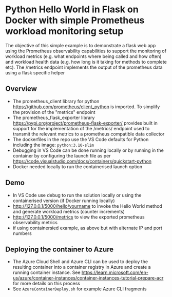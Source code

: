 Python Hello World in Flask on Docker with simple Prometheus workload monitoring setup
=
The objective of this simple example is to demonstrate a flask web app using the Prometheus observability capabilities to 
support the monitoring of workload metrics (e.g. what endpoints where being called and how often) and workload health data (e.g. how long is it taking for methods to complete etc). The /metrics endpoint implements the output of the prometheus data using a flask specific helper  

Overview
-
- The prometheus_client library for python https://github.com/prometheus/client_python is imported. To simplify the provision of the "metrics" endpoint
- The prometheus_flask_exporter library https://pypi.org/project/prometheus-flask-exporter/ provides built in support for the implementation of the /metrics/ endpoint used to transmit the relevant metrics to a prometheus compatible data collector
- The dockerfiles in the repo use the VS Code defaults for Python including the image: `python:3.10-slim` 
- Debugging in VS Code can be done running locally or by running in the container by configuring the launch file as per https://code.visualstudio.com/docs/containers/quickstart-python
- Docker needed locally to run the containerised launch option 

Demo
-
- In VS Code use  debug to run the solution locally or using the containerised version (if Docker running locally)
- http://127.0.0.1/5000/hello/yourname to invoke the Hello World method and generate workload metrics (counter increments)
- http://127.0.0.1/5000/metrics to view the exported prometheus observability metrics  
- if using containersied example, as above but with alternate IP and port numbers 

Deploying the container to Azure 
- 
- The Azure Cloud Shell and Azure CLI can be used to deploy the resulting container into a container registry in Azure and create a running container instance. See https://learn.microsoft.com/en-us/azure/container-instances/container-instances-tutorial-prepare-acr for more details on this process
- See `AzureContainerDeploy.sh` for example Azure CLI fragments
 
  
